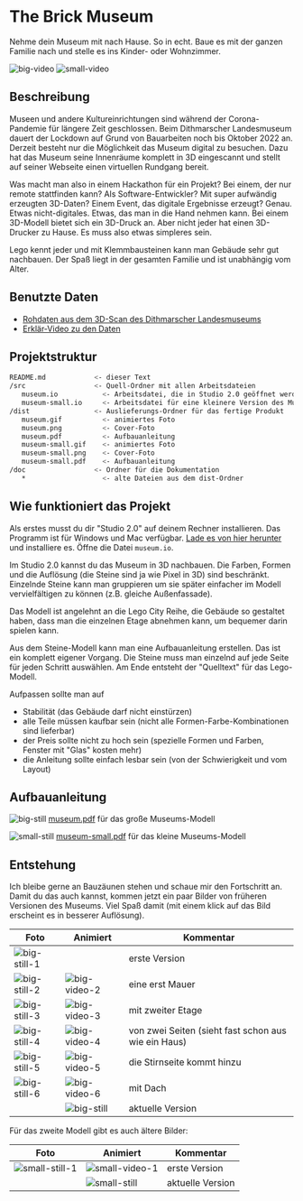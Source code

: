 # The Brick Museum

Nehme dein Museum mit nach Hause. So in echt. Baue es mit der ganzen Familie nach und stelle es ins Kinder- oder Wohnzimmer.

![big-video] ![small-video]

## Beschreibung

Museen und andere Kultureinrichtungen sind während der Corona-Pandemie für längere Zeit geschlossen. Beim Dithmarscher Landesmuseum dauert der Lockdown auf Grund von Bauarbeiten noch bis Oktober 2022 an. Derzeit besteht nur die Möglichkeit das Museum digital zu besuchen. Dazu hat das Museum seine Innenräume komplett in 3D eingescannt und stellt auf seiner Webseite einen virtuellen Rundgang bereit.

Was macht man also in einem Hackathon für ein Projekt? Bei einem, der nur remote stattfinden kann? Als Software-Entwickler? Mit super aufwändig erzeugten 3D-Daten? Einem Event, das digitale Ergebnisse erzeugt? Genau. Etwas nicht-digitales. Etwas, das man in die Hand nehmen kann. Bei einem 3D-Modell bietet sich ein 3D-Druck an. Aber nicht jeder hat einen 3D-Drucker zu Hause. Es muss also etwas simpleres sein.

Lego kennt jeder und mit Klemmbausteinen kann man Gebäude sehr gut nachbauen. Der Spaß liegt in der gesamten Familie und ist unabhängig vom Alter.

## Benutzte Daten

- [Rohdaten aus dem 3D-Scan des Dithmarscher Landesmuseums](https://codingdavinci.de/daten/rohdaten-aus-dem-3d-scan-des-dithmarscher-landesmuseums)
- [Erklär-Video zu den Daten](https://www.youtube.com/watch?v=NF7MXZgoYto)

## Projektstruktur

```bash
README.md            <- dieser Text
/src                 <- Quell-Ordner mit allen Arbeitsdateien
   museum.io           <- Arbeitsdatei, die in Studio 2.0 geöffnet werden kann
   museum-small.io     <- Arbeitsdatei für eine kleinere Version des Museums
/dist                <- Auslieferungs-Ordner für das fertige Produkt
   museum.gif          <- animiertes Foto
   museum.png          <- Cover-Foto
   museum.pdf          <- Aufbauanleitung
   museum-small.gif    <- animiertes Foto
   museum-small.png    <- Cover-Foto
   museum-small.pdf    <- Aufbauanleitung
/doc                 <- Ordner für die Dokumentation
   *                   <- alte Dateien aus dem dist-Ordner
```

## Wie funktioniert das Projekt

Als erstes musst du dir "Studio 2.0" auf deinem Rechner installieren. Das Programm ist für Windows und Mac verfügbar. [Lade es von hier herunter](https://www.bricklink.com/v3/studio/download.page) und installiere es. Öffne die Datei `museum.io`.

Im Studio 2.0 kannst du das Museum in 3D nachbauen. Die Farben, Formen und die Auflösung (die Steine sind ja wie Pixel in 3D) sind beschränkt. Einzelnde Steine kann man gruppieren um sie später einfacher im Modell vervielfältigen zu können (z.B. gleiche Außenfassade).

Das Modell ist angelehnt an die Lego City Reihe, die Gebäude so gestaltet haben, dass man die einzelnen Etage abnehmen kann, um bequemer darin spielen kann.

Aus dem Steine-Modell kann man eine Aufbauanleitung erstellen. Das ist ein komplett eigener Vorgang. Die Steine muss man einzelnd auf jede Seite für jeden Schritt auswählen. Am Ende entsteht der "Quelltext" für das Lego-Modell.

Aufpassen sollte man auf

- Stabilität (das Gebäude darf nicht einstürzen)
- alle Teile müssen kaufbar sein (nicht alle Formen-Farbe-Kombinationen sind lieferbar)
- der Preis sollte nicht zu hoch sein (spezielle Formen und Farben, Fenster mit "Glas" kosten mehr)
- die Anleitung sollte einfach lesbar sein (von der Schwierigkeit und vom Layout)

## Aufbauanleitung

![big-still]
[museum.pdf](https://git.chaotikum.org/tursics/3d-druck-ohne-3d-druck/-/raw/main/dist/museum.pdf) für das große Museums-Modell

![small-still]
[museum-small.pdf](https://git.chaotikum.org/tursics/3d-druck-ohne-3d-druck/-/raw/main/dist/museum-small.pdf) für das kleine Museums-Modell

## Entstehung

Ich bleibe gerne an Bauzäunen stehen und schaue mir den Fortschritt an. Damit du das auch kannst, kommen jetzt ein paar Bilder von früheren Versionen des Museums. Viel Spaß damit (mit einem klick auf das Bild erscheint es in besserer Auflösung).

|Foto            |Animiert        |Kommentar  |
|----------------|----------------|-----------|
|![big-still-1]  |                |erste Version  |
|![big-still-2]  |![big-video-2]  |eine erst Mauer  |
|![big-still-3]  |![big-video-3]  |mit zweiter Etage  |
|![big-still-4]  |![big-video-4]  |von zwei Seiten (sieht fast schon aus wie ein Haus)  |
|![big-still-5]  |![big-video-5]  |die Stirnseite kommt hinzu  |
|![big-still-6]  |![big-video-6]  |mit Dach  |
|                |![big-still]    |aktuelle Version  |

Für das zweite Modell gibt es auch ältere Bilder:

|Foto            |Animiert        |Kommentar  |
|----------------|----------------|-----------|
|![small-still-1]|![small-video-1]|erste Version  |
|                |![small-still]  |aktuelle Version  |

[big-still]: https://git.chaotikum.org/tursics/3d-druck-ohne-3d-druck/-/raw/main/dist/museum.png "Modell des Museums"
[big-still-1]: https://git.chaotikum.org/tursics/3d-druck-ohne-3d-druck/-/raw/main/doc/museum-1.png "älteres Modell des Museums"
[big-still-2]: https://git.chaotikum.org/tursics/3d-druck-ohne-3d-druck/-/raw/main/doc/museum-2.png "älteres Modell des Museums"
[big-still-3]: https://git.chaotikum.org/tursics/3d-druck-ohne-3d-druck/-/raw/main/doc/museum-3.png "älteres Modell des Museums"
[big-still-4]: https://git.chaotikum.org/tursics/3d-druck-ohne-3d-druck/-/raw/main/doc/museum-4.png "älteres Modell des Museums"
[big-still-5]: https://git.chaotikum.org/tursics/3d-druck-ohne-3d-druck/-/raw/main/doc/museum-5.png "älteres Modell des Museums"
[big-still-6]: https://git.chaotikum.org/tursics/3d-druck-ohne-3d-druck/-/raw/main/doc/museum-6.png "älteres Modell des Museums"
[big-still-7]: https://git.chaotikum.org/tursics/3d-druck-ohne-3d-druck/-/raw/main/doc/museum-7.png "älteres Modell des Museums"
[big-still-8]: https://git.chaotikum.org/tursics/3d-druck-ohne-3d-druck/-/raw/main/doc/museum-8.png "älteres Modell des Museums"
[big-still-9]: https://git.chaotikum.org/tursics/3d-druck-ohne-3d-druck/-/raw/main/doc/museum-9.png "älteres Modell des Museums"
[big-still-10]: https://git.chaotikum.org/tursics/3d-druck-ohne-3d-druck/-/raw/main/doc/museum-10.png "älteres Modell des Museums"
[small-still]: https://git.chaotikum.org/tursics/3d-druck-ohne-3d-druck/-/raw/main/dist/museum-small.png "kleines Modell des Museums"
[small-still-1]: https://git.chaotikum.org/tursics/3d-druck-ohne-3d-druck/-/raw/main/doc/museum-small-1.png "kleines, älteres Modell des Museums"
[small-still-2]: https://git.chaotikum.org/tursics/3d-druck-ohne-3d-druck/-/raw/main/doc/museum-small-2.png "kleines, älteres Modell des Museums"
[small-still-3]: https://git.chaotikum.org/tursics/3d-druck-ohne-3d-druck/-/raw/main/doc/museum-small-3.png "kleines, älteres Modell des Museums"
[small-still-4]: https://git.chaotikum.org/tursics/3d-druck-ohne-3d-druck/-/raw/main/doc/museum-small-4.png "kleines, älteres Modell des Museums"
[small-still-5]: https://git.chaotikum.org/tursics/3d-druck-ohne-3d-druck/-/raw/main/doc/museum-small-5.png "kleines, älteres Modell des Museums"
[small-still-6]: https://git.chaotikum.org/tursics/3d-druck-ohne-3d-druck/-/raw/main/doc/museum-small-6.png "kleines, älteres Modell des Museums"
[small-still-7]: https://git.chaotikum.org/tursics/3d-druck-ohne-3d-druck/-/raw/main/doc/museum-small-7.png "kleines, älteres Modell des Museums"
[small-still-8]: https://git.chaotikum.org/tursics/3d-druck-ohne-3d-druck/-/raw/main/doc/museum-small-8.png "kleines, älteres Modell des Museums"
[small-still-9]: https://git.chaotikum.org/tursics/3d-druck-ohne-3d-druck/-/raw/main/doc/museum-small-9.png "kleines, älteres Modell des Museums"
[small-still-10]: https://git.chaotikum.org/tursics/3d-druck-ohne-3d-druck/-/raw/main/doc/museum-small-10.png "kleines, älteres Modell des Museums"
[big-video]: https://git.chaotikum.org/tursics/3d-druck-ohne-3d-druck/-/raw/main/dist/museum.gif "animiertes Modell des Museums"
[big-video-1]: https://git.chaotikum.org/tursics/3d-druck-ohne-3d-druck/-/raw/main/doc/museum-1.gif "animiertes, älteres Modell des Museums"
[big-video-2]: https://git.chaotikum.org/tursics/3d-druck-ohne-3d-druck/-/raw/main/doc/museum-2.gif "animiertes, älteres Modell des Museums"
[big-video-3]: https://git.chaotikum.org/tursics/3d-druck-ohne-3d-druck/-/raw/main/doc/museum-3.gif "animiertes, älteres Modell des Museums"
[big-video-4]: https://git.chaotikum.org/tursics/3d-druck-ohne-3d-druck/-/raw/main/doc/museum-4.gif "animiertes, älteres Modell des Museums"
[big-video-5]: https://git.chaotikum.org/tursics/3d-druck-ohne-3d-druck/-/raw/main/doc/museum-5.gif "animiertes, älteres Modell des Museums"
[big-video-6]: https://git.chaotikum.org/tursics/3d-druck-ohne-3d-druck/-/raw/main/doc/museum-6.gif "animiertes, älteres Modell des Museums"
[big-video-7]: https://git.chaotikum.org/tursics/3d-druck-ohne-3d-druck/-/raw/main/doc/museum-7.gif "animiertes, älteres Modell des Museums"
[big-video-8]: https://git.chaotikum.org/tursics/3d-druck-ohne-3d-druck/-/raw/main/doc/museum-8.gif "animiertes, älteres Modell des Museums"
[big-video-9]: https://git.chaotikum.org/tursics/3d-druck-ohne-3d-druck/-/raw/main/doc/museum-9.gif "animiertes, älteres Modell des Museums"
[big-video-10]: https://git.chaotikum.org/tursics/3d-druck-ohne-3d-druck/-/raw/main/doc/museum-10.gif "animiertes, älteres Modell des Museums"
[small-video]: https://git.chaotikum.org/tursics/3d-druck-ohne-3d-druck/-/raw/main/dist/museum-small.gif "kleines animiertes Modell des Museums"
[small-video-1]: https://git.chaotikum.org/tursics/3d-druck-ohne-3d-druck/-/raw/main/doc/museum-small-1.gif "kleines animiertes älteres Modell des Museums"
[small-video-2]: https://git.chaotikum.org/tursics/3d-druck-ohne-3d-druck/-/raw/main/doc/museum-small-2.gif "kleines animiertes älteres Modell des Museums"
[small-video-3]: https://git.chaotikum.org/tursics/3d-druck-ohne-3d-druck/-/raw/main/doc/museum-small-3.gif "kleines animiertes älteres Modell des Museums"
[small-video-4]: https://git.chaotikum.org/tursics/3d-druck-ohne-3d-druck/-/raw/main/doc/museum-small-4.gif "kleines animiertes älteres Modell des Museums"
[small-video-5]: https://git.chaotikum.org/tursics/3d-druck-ohne-3d-druck/-/raw/main/doc/museum-small-5.gif "kleines animiertes älteres Modell des Museums"
[small-video-6]: https://git.chaotikum.org/tursics/3d-druck-ohne-3d-druck/-/raw/main/doc/museum-small-6.gif "kleines animiertes älteres Modell des Museums"
[small-video-7]: https://git.chaotikum.org/tursics/3d-druck-ohne-3d-druck/-/raw/main/doc/museum-small-7.gif "kleines animiertes älteres Modell des Museums"
[small-video-8]: https://git.chaotikum.org/tursics/3d-druck-ohne-3d-druck/-/raw/main/doc/museum-small-8.gif "kleines animiertes älteres Modell des Museums"
[small-video-9]: https://git.chaotikum.org/tursics/3d-druck-ohne-3d-druck/-/raw/main/doc/museum-small-9.gif "kleines animiertes älteres Modell des Museums"
[small-video-10]: https://git.chaotikum.org/tursics/3d-druck-ohne-3d-druck/-/raw/main/doc/museum-small-10.gif "kleines animiertes älteres Modell des Museums"
